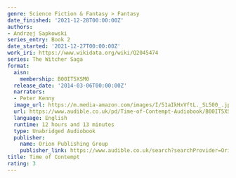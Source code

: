 ```yaml
---
genre: Science Fiction & Fantasy > Fantasy
date_finished: '2021-12-28T00:00:00Z'
authors:
- Andrzej Sapkowski
series_entry: Book 2
date_started: '2021-12-27T00:00:00Z'
work_iri: https://www.wikidata.org/wiki/Q2045474
series: The Witcher Saga
format:
  aisn:
    membership: B00IT5XSM0
  release_date: '2014-03-06T00:00:00Z'
  narrators:
  - Peter Kenny
  image_url: https://m.media-amazon.com/images/I/51aIkHxVftL._SL500_.jpg
  url: https://www.audible.co.uk/pd/Time-of-Contempt-Audiobook/B00IT5XSM0
  language: English
  runtime: 12 hours and 13 minutes
  type: Unabridged Audiobook
  publisher:
    name: Orion Publishing Group
    publisher_link: https://www.audible.co.uk/search?searchProvider=Orion+Publishing+Group
title: Time of Contempt
rating: 3
---
```



